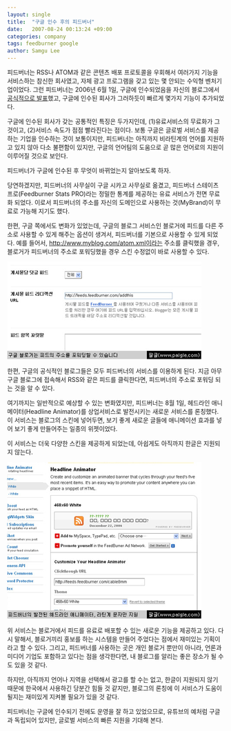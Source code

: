```yaml
---
layout: single
title:  "구글 인수 후의 피드버너"
date:   2007-08-24 00:13:24 +09:00
categories: company
tags: feedburner google
author: Samgu Lee
---
```

피드버너는 RSS나 ATOM과 같은 콘텐츠 배포 프로토콜을 우회해서 여러가지 기능을 서비스하는 참신한 회사였고, 자체 광고 프로그램을 갖고 있는 몇 안되는 수익형 벤처기업이었다. 그런 피드버너는 2006년 6월 1일, 구글에 인수되었음을 자신의 블로그에서 [공식적으로 발표](http://blogs.feedburner.com/feedburner/archives/2007/06/feedburner_google.php)했고, 구글에 인수된 회사가 그러하듯이 빠르게 몇가지 기능이 추가되었다.

구글에 인수된 회사가 갖는 공통적인 특징은 두가지인데, (1)유료서비스의 무료화가 그것이고, (2)서비스 속도가 점점 빨라진다는 점이다. 보통 구글은 글로벌 서비스를 제공하는 기업을 인수하는 것이 보통이지만, 피드버너는 아직까지 비라틴계의 언어를 지원하고 있지 않아 다소 불편함이 있지만, 구글의 언어팀의 도움으로 곧 많은 언어로의 지원이 이루어질 것으로 보인다.

피드버너가 구글에 인수된 후 무엇이 바뀌었는지 알아보도록 하자.

당연하겠지만, 피드버너의 사무실이 구글 시카고 사무실로 옮겼고, 피드버너 스테이츠 프로(Feedburner Stats PRO)라는 정밀한 통계를 제공하는 유료 서비스가 전면 무료화 되었다. 이로서 피드버너의 주소를 자신의 도메인으로 사용하는 것(MyBrand)이 무료로 가능해 지기도 했다.

한편, 구글 쪽에서도 변화가 있었는데, 구글의 블로그 서비스인 블로거에 피드를 다른 주소로 사용할 수 있게 해주는 옵션이 생겨서, 피드버너를 기본으로 사용할 수 있게 되었다. 예를 들어서, http://www.myblog.com/atom.xml이라는 주소를 클릭했을 경우, 블로거가 피드버너의 주소로 포워딩했을 경우 스킨 수정없이 바로 사용할 수 있다.


![구글 블로거는 피드를 다른 서비스로 포워딩할 수 있다](/assets/blogger_can_burn_a_feed.jpg)

한편, 구글의 공식적인 블로그들은 모두 피드버너의 서비스를 이용하게 된다. 지금 아무 구글 블로그에 접속해서 RSS와 같은 피드를 클릭한다면, 피드버너의 주소로 포워딩 되는 것을 알 수 있다.

여기까지는 일반적으로 예상할 수 있는 변화였지만, 피드버너는 8월 1일, 헤드라인 애니메이터(Headline Animator)를 상업서비스로 발전시키는 새로운 서비스를 론칭했다. 이 서비스는 블로그의 스킨에 넣어두면, 보기 좋게 새로운 글들에 애니메이션 효과를 넣어 보기 좋게 만들어주는 일종의 위젯이었다.

이 서비스는 더욱 다양한 스킨을 제공하게 되었는데, 아쉽게도 아직까지 한글은 지원되지 않는다.

![피드버너의 헤드라인 애니메이터, 한글은 지원되지 않는다](/assets/advanced_headline_animator.jpg)

위 서비스는 블로거에서 피드를 유료로 배포할 수 있는 새로운 기능을 제공하고 있다. 다시 말해서, 블로거끼리 홍보를 하는 시스템을 만들어 주었다는 점에서 재미있는 기획이라고 할 수 있다. 그리고, 피드버너를 사용하는 곳은 개인 블로거 뿐만이 아니라, 언론과 미디어 기업도 포함하고 있다는 점을 생각한다면, 내 블로그를 알리는 좋은 장소가 될 수도 있을 것 같다.

하지만, 아직까지 언어나 지역을 선택해서 광고를 할 수는 없고, 한글이 지원되지 않기 때문에 한국에서 사용하긴 당분간 힘들 것 같지만, 블로그의 론칭에 이 서비스가 도움이 될지는 재미있게 지켜볼 필요가 있을 것 같다.

피드버너는 구글에 인수되기 전에도 운영을 잘 하고 있었으므로, 유튜브의 예처럼 구글과 독립되어 있지만, 글로벌 서비스의 빠른 지원을 기대해 본다.
